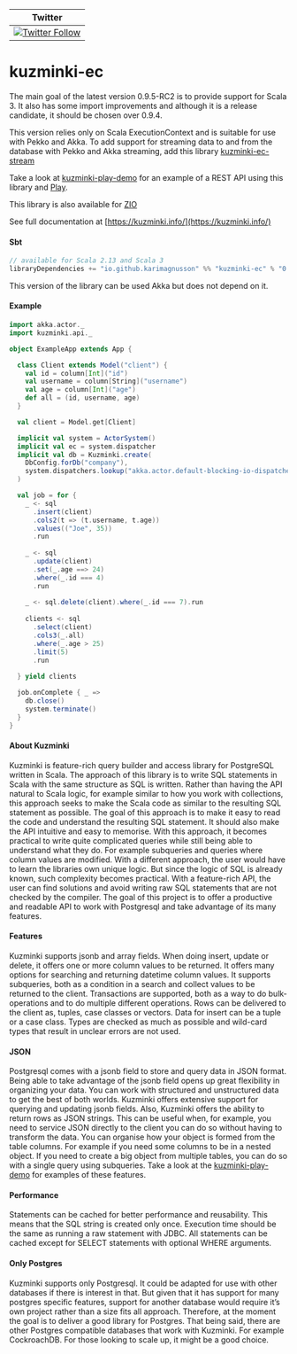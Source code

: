 | Twitter |
| --- |
| [![Twitter Follow](https://img.shields.io/twitter/follow/kuzminki_lib?label=follow&style=flat&logo=twitter&color=brightgreen)](https://twitter.com/kuzminki_lib) |

# kuzminki-ec

The main goal of the latest version 0.9.5-RC2 is to provide support for Scala 3. It also has some import improvements and although it is a release candidate, it should be chosen over 0.9.4.

This version relies only on Scala ExecutionContext and is suitable for use with Pekko and Akka. To add support for streaming data to and from the database with Pekko and Akka streaming, add this library [kuzminki-ec-stream](https://github.com/karimagnusson/kuzminki-ec-stream)

Take a look at [kuzminki-play-demo](https://github.com/karimagnusson/kuzminki-play-demo) for an example of a REST API using this library and [Play](https://github.com/playframework/playframework).

This library is also available for [ZIO](https://github.com/karimagnusson/kuzminki-zio-2)

See full documentation at [https://kuzminki.info/](https://kuzminki.info/)

#### Sbt
```sbt
// available for Scala 2.13 and Scala 3
libraryDependencies += "io.github.karimagnusson" %% "kuzminki-ec" % "0.9.5-RC2"
```

This version of the library can be used Akka but does not depend on it.

#### Example
```scala
import akka.actor._
import kuzminki.api._

object ExampleApp extends App {

  class Client extends Model("client") {
    val id = column[Int]("id")
    val username = column[String]("username")
    val age = column[Int]("age")
    def all = (id, username, age)
  }

  val client = Model.get[Client]

  implicit val system = ActorSystem()
  implicit val ec = system.dispatcher
  implicit val db = Kuzminki.create(
    DbConfig.forDb("company"),
    system.dispatchers.lookup("akka.actor.default-blocking-io-dispatcher")
  )

  val job = for {
    _ <- sql
      .insert(client)
      .cols2(t => (t.username, t.age))
      .values(("Joe", 35))
      .run
    
    _ <- sql
      .update(client)
      .set(_.age ==> 24)
      .where(_.id === 4)
      .run
    
    _ <- sql.delete(client).where(_.id === 7).run
    
    clients <- sql
      .select(client)
      .cols3(_.all)
      .where(_.age > 25)
      .limit(5)
      .run
    
  } yield clients

  job.onComplete { _ =>
    db.close()
    system.terminate()
  }
}
```

#### About Kuzminki
Kuzminki is feature-rich query builder and access library for PostgreSQL written in Scala. The approach of this library is to write SQL statements in Scala with the same structure as SQL is written. Rather than having the API natural to Scala logic, for example similar to how you work with collections, this approach seeks to make the Scala code as similar to the resulting SQL statement as possible. The goal of this approach is to make it easy to read the code and understand the resulting SQL statement. It should also make the API intuitive and easy to memorise. With this approach, it becomes practical to write quite complicated queries while still being able to understand what they do. For example subqueries and queries where column values are modified. With a different approach, the user would have to learn the libraries own unique logic. But since the logic of SQL is already known, such complexity becomes practical. With a feature-rich API, the user can find solutions and avoid writing raw SQL statements that are not checked by the compiler. The goal of this project is to offer a productive and readable API to work with Postgresql and take advantage of its many features.

#### Features
Kuzminki supports jsonb and array fields. When doing insert, update or delete, it offers one or more column values to be returned. It offers many options for searching and returning datetime column values. It supports subqueries, both as a condition in a search and collect values to be returned to the client. Transactions are supported, both as a way to do bulk-operations and to do multiple different operations. Rows can be delivered to the client as, tuples, case classes or vectors. Data for insert can be a tuple or a case class. Types are checked as much as possible and wild-card types that result in unclear errors are not used.

#### JSON
Postgresql comes with a jsonb field to store and query data in JSON format. Being able to take advantage of the jsonb field opens up great flexibility in organizing your data. You can work with structured and unstructured data to get the best of both worlds. Kuzminki offers extensive support for querying and updating jsonb fields. Also, Kuzminki offers the ability to return rows as JSON strings. This can be useful when, for example, you need to service JSON directly to the client you can do so without having to transform the data. You can organise how your object is formed from the table columns. For example if you need some columns to be in a nested object. If you need to create a big object from multiple tables, you can do so with a single query using subqueries. Take a look at the [kuzminki-play-demo](https://github.com/karimagnusson/kuzminki-play-demo) for examples of these features.

#### Performance
Statements can be cached for better performance and reusability. This means that the SQL string is created only once. Execution time should be the same as running a raw statement with JDBC. All statements can be cached except for SELECT statements with optional WHERE arguments.

#### Only Postgres
Kuzminki supports only Postgresql. It could be adapted for use with other databases if there is interest in that. But given that it has support for many postgres specific features, support for another database would require it’s own project rather than a size fits all approach. Therefore, at the moment the goal is to deliver a good library for Postgres. That being said, there are other Postgres compatible databases that work with Kuzminki. For example CockroachDB. For those looking to scale up, it might be a good choice.








